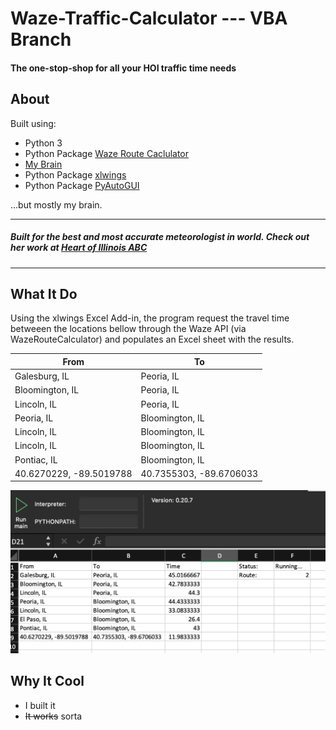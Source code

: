 # Waze-Traffic-Calculator --- VBA Branch
#### The one-stop-shop for all your HOI traffic time needs

## About

Built using:

- Python 3
- Python Package [Waze Route Caclulator](https://github.com/kovacsbalu/WazeRouteCalculator)
- [My Brain](https://github.com/jd2012)
- Python Package [xlwings](https://www.xlwings.org/)
- Python Package [PyAutoGUI](https://pyautogui.readthedocs.io/en/latest/)

...but mostly my brain.

---

##### Built for the best and most accurate meteorologist in world. Check out her work at [Heart of Illinois ABC](https://www.hoiabc.com/weather)

---

## What It Do

Using the xlwings Excel Add-in, the program request the travel time betweeen the locations bellow through the Waze API (via WazeRouteCalculator) and populates an Excel sheet with the results.  

| From                                           | To                                             |
| ---------------------------------------------- | ---------------------------------------------- |
| Galesburg, IL                                  | Peoria, IL                                     |
| Bloomington, IL                                | Peoria, IL                                     |
| Lincoln, IL                                    | Peoria, IL                                     |
| Peoria, IL                                     | Bloomington, IL                                |
| Lincoln, IL                                    | Bloomington, IL                                |
| Lincoln, IL                                    | Bloomington, IL                                |
| Pontiac, IL                                    | Bloomington, IL                                |
| 40.6270229, -89.5019788                        | 40.7355303, -89.6706033                        |

![screenshot](wtcscreenshot.png)

## Why It Cool

- I built it
- ~~It works~~ sorta

